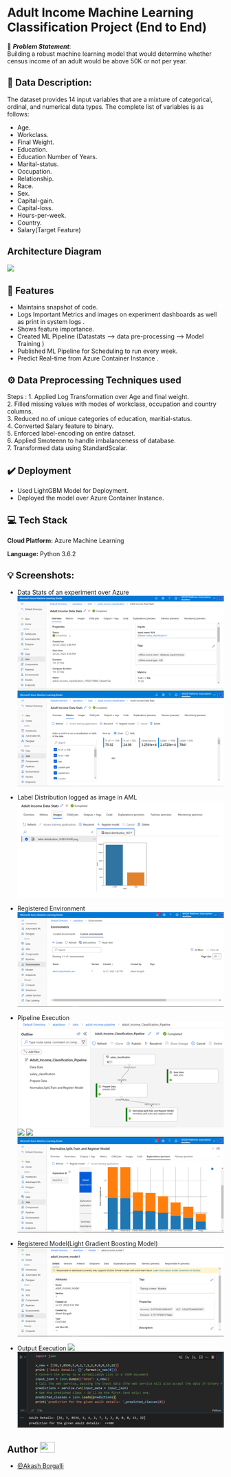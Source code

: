 # Adult Income Machine Learning Classification Project (End to End)


🚩 ***Problem Statement***: \
Building a robust machine learning model that would determine whether census income of an adult would be above 50K or not per year.




## 📜 Data Description:
The dataset provides 14 input variables that are a mixture of categorical, ordinal, and numerical data types. The complete list of variables is as follows:

- Age.
- Workclass.
- Final Weight.
- Education.
- Education Number of Years.
- Marital-status.
- Occupation.
- Relationship.
- Race.
- Sex.
- Capital-gain.
- Capital-loss.
- Hours-per-week.
- Country.
- Salary(Target Feature)
## Architecture Diagram

![](images/Architecture%20Diagram.jpg)
## 📝 Features

- Maintains snapshot of code.
- Logs Important Metrics and images on experiment dashboards as well as print in system logs .
- Shows feature importance.
- Created ML Pipeline (Datastats --> data pre-processing --> Model Training )
- Published ML Pipeline for Scheduling to run every week.
- Predict Real-time from Azure Container Instance .



## ⚙️ Data Preprocessing Techniques used
Steps : 1. Applied Log Transformation over Age and final weight.\
2. Filled missing values with modes of workclass, occupation and country columns.\
3. Reduced no.of unique categories of education, maritial-status.\
4. Converted Salary feature to binary.\
5. Enforced label-encoding on entire dataset.\
6. Applied Smoteenn to handle imbalanceness of database.\
7. Transformed data using StandardScalar.



## ✔️ Deployment
- Used LightGBM Model for Deployment.
- Deployed the model over Azure Container Instance.




## 💻 Tech Stack

**Cloud Platform:**  Azure Machine Learning 

**Language:** Python 3.6.2


## 💡 Screenshots:
- Data Stats of an experiment over Azure\
![](screenshots/Experiment%20DataStats.PNG)
![](screenshots/metrics.PNG)
- Label Distribution logged as image in AML
![](screenshots/label%20distribution.PNG)

- Registered Environment
![](screenshots/env.PNG)

- Pipeline Execution
![](screenshots/adult_classification_pipeline.PNG)
![](screenshots/pipeline_overview.PNG)
![](screenshots/pipeline_endpoint.PNG)
![](screenshots/model_explanation.PNG)

- Registered Model(Light Gradient Boosting Model)
![](screenshots/Registered%20Model.PNG)

- Output Execution
![](screenshots/prep_vscode.PNG)
![](screenshots/prediction.PNG)




## Author <img src="https://raw.githubusercontent.com/TheDudeThatCode/TheDudeThatCode/master/Assets/Developer.gif" width=35 height=25>

- [@Akash Borgalli](https://www.linkedin.com/in/akashborgalli/)

